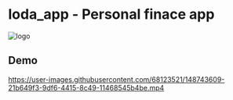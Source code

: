 # loda_app - Personal finace app
![logo](https://user-images.githubusercontent.com/68123521/148743707-17f21aac-2f89-4063-a751-f079ea28d219.png)



## Demo


https://user-images.githubusercontent.com/68123521/148743609-21b649f3-9df6-4415-8c49-11468545b4be.mp4


